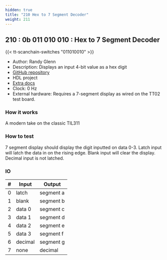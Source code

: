 ```yaml
---
hidden: true
title: "210 Hex to 7 Segment Decoder"
weight: 211
---
```


## 210 : 0b 011 010 010 : Hex to 7 Segment Decoder

{{< tt-scanchain-switches "011010010" >}}

* Author: Randy Glenn
* Description: Displays an input 4-bit value as a hex digit
* [GitHub repository](https://github.com/rglenn/tt02-rglenn-hex-to-7-seg)
* HDL project
* [Extra docs]()
* Clock: 0 Hz
* External hardware: Requires a 7-segment display as wired on the TT02 test board.



### How it works

A modern take on the classic TIL311

### How to test

7 segment display should display the digit inputted on data 0-3. Latch input will latch the data in on the rising edge. Blank input will clear the display. Decimal input is not latched.

### IO

| # | Input        | Output       |
|---|--------------|--------------|
| 0 | latch  | segment a |
| 1 | blank  | segment b |
| 2 | data 0  | segment c |
| 3 | data 1  | segment d |
| 4 | data 2  | segment e |
| 5 | data 3  | segment f |
| 6 | decimal  | segment g |
| 7 | none  | decimal |
